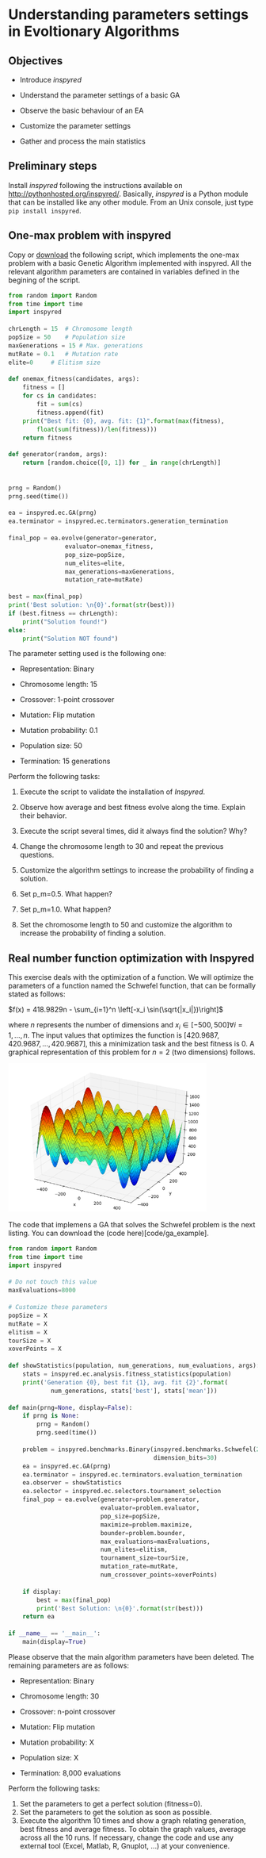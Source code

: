 # Understanding parameters settings in Evoltionary Algorithms

## Objectives

* Introduce *inspyred*

* Understand the parameter settings of a basic GA

* Observe the basic behaviour of an EA

* Customize the parameter settings

* Gather and process the main statistics

## Preliminary steps

Install *inspyred* following the instructions available on http://pythonhosted.org/inspyred/. Basically, *inspyred* is a Python module that can be installed like any other module. From an Unix console, just type ```pip install inspyred```.


## One-max problem with inspyred

Copy or [download](code/onemax.py) the following script, which implements the one-max problem with a basic Genetic Algorithm implemented with inspyred. All the relevant algorithm parameters are contained in variables defined in the begining of the script.

```Python
from random import Random
from time import time
import inspyred

chrLength = 15  # Chromosome length
popSize = 50    # Population size
maxGenerations = 15 # Max. generations
mutRate = 0.1   # Mutation rate
elite=0     # Elitism size

def onemax_fitness(candidates, args):
    fitness = []
    for cs in candidates:
        fit = sum(cs)
        fitness.append(fit)
    print("Best fit: {0}, avg. fit: {1}".format(max(fitness),
        float(sum(fitness))/len(fitness)))
    return fitness

def generator(random, args):
    return [random.choice([0, 1]) for _ in range(chrLength)]


prng = Random()
prng.seed(time())

ea = inspyred.ec.GA(prng)
ea.terminator = inspyred.ec.terminators.generation_termination

final_pop = ea.evolve(generator=generator,
                evaluator=onemax_fitness,
                pop_size=popSize,
                num_elites=elite,
                max_generations=maxGenerations,
                mutation_rate=mutRate)

best = max(final_pop)
print('Best solution: \n{0}'.format(str(best)))
if (best.fitness == chrLength):
    print("Solution found!")
else:
    print("Solution NOT found")
```

The parameter setting used is the following one:

* Representation: Binary

* Chromosome length: 15

* Crossover: 1-point crossover

* Mutation: Flip mutation

* Mutation probability: 0.1

* Population size: 50

* Termination: 15 generations

Perform the following tasks:

1. Execute the script to validate the installation of *Inspyred*.

2. Observe how average and best fitness evolve along the time. Explain their behavior.

3. Execute the script several times, did it always find the solution? Why?

4. Change the chromosome length to 30 and repeat the previous questions.

5. Customize the algorithm settings to increase the probability of finding a solution.

6. Set p_m=0.5. What happen?

7. Set p_m=1.0. What happen?

8. Set the chromosome length to 50 and customize the algorithm to increase the probability of finding a solution.

## Real number function optimization with Inspyred

This exercise deals with the optimization of a function. We will optimize the parameters of a function named the Schwefel function, that can be formally stated as follows:

$f(x) = 418.9829n - \sum_{i=1}^n \left[-x_i \sin(\sqrt{|x_i|})\right]$

where *n* represents the number of dimensions and $x_i \in [-500, 500] \forall i=1,...,n$. The input values that optimizes the function is $[420.9687, 420.9687, ..., 420.9687]$, this a minimization task and the best fitness is $0$. A graphical representation of this problem for $n=2$ (two dimensions) follows.

<img src="figs/schwefel.png" width="400">

The code that implemens a GA that solves the Schwefel problem is the next listing. You can download the (code here)[code/ga_example]. 

```Python
from random import Random
from time import time
import inspyred

# Do not touch this value
maxEvaluations=8000

# Customize these parameters
popSize = X
mutRate = X
elitism = X
tourSize = X
xoverPoints = X

def showStatistics(population, num_generations, num_evaluations, args):
    stats = inspyred.ec.analysis.fitness_statistics(population)
    print('Generation {0}, best fit {1}, avg. fit {2}'.format(
            num_generations, stats['best'], stats['mean']))

def main(prng=None, display=False):
    if prng is None:
        prng = Random()
        prng.seed(time())

    problem = inspyred.benchmarks.Binary(inspyred.benchmarks.Schwefel(2),
                                         dimension_bits=30)
    ea = inspyred.ec.GA(prng)
    ea.terminator = inspyred.ec.terminators.evaluation_termination
    ea.observer = showStatistics
    ea.selector = inspyred.ec.selectors.tournament_selection
    final_pop = ea.evolve(generator=problem.generator,
                          evaluator=problem.evaluator,
                          pop_size=popSize,
                          maximize=problem.maximize,
                          bounder=problem.bounder,
                          max_evaluations=maxEvaluations,
                          num_elites=elitism,
                          tournament_size=tourSize,
                          mutation_rate=mutRate,
                          num_crossover_points=xoverPoints)

    if display:
        best = max(final_pop)
        print('Best Solution: \n{0}'.format(str(best)))
    return ea

if __name__ == '__main__':
    main(display=True)
```

Please observe that the main algorithm parameters have been deleted. The remaining parameters are as follows:

* Representation: Binary

* Chromosome length: 30

* Crossover: n-point crossover

* Mutation: Flip mutation

* Mutation probability: X

* Population size: X

* Termination: 8,000 evaluations

Perform the following tasks:

1. Set the parameters to get a perfect solution (fitness=$0$).
2. Set the parameters to get the solution as soon as possible.
3. Execute the algorithm 10 times and show a graph relating generation, best fitness and average fitness. To obtain the graph values, average across all the 10 runs. If necessary, change the code and use any external tool (Excel, Matlab, R, Gnuplot, ...) at your convenience.

